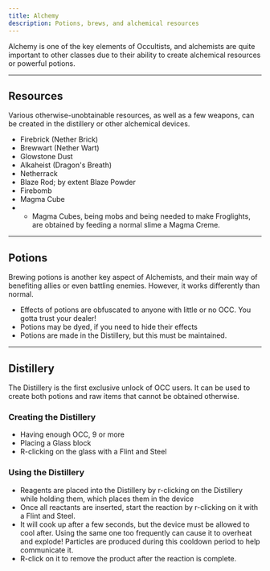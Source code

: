 ```yaml
---
title: Alchemy
description: Potions, brews, and alchemical resources
---
```

Alchemy is one of the key elements of Occultists, and alchemists are quite important to other classes due to their ability to create alchemical resources or powerful potions.

---

## Resources

Various otherwise-unobtainable resources, as well as a few weapons, can be created in the distillery or other alchemical devices.

- Firebrick (Nether Brick)
- Brewwart (Nether Wart)
- Glowstone Dust
- Alkaheist (Dragon's Breath)
- Netherrack
- Blaze Rod; by extent Blaze Powder
- Firebomb
- Magma Cube
- - Magma Cubes, being mobs and being needed to make Froglights, are obtained by feeding a normal slime a Magma Creme.

---

## Potions

Brewing potions is another key aspect of Alchemists, and their main way of benefiting allies or even battling enemies. However, it works differently than normal.

- Effects of potions are obfuscated to anyone with little or no OCC. You gotta trust your dealer!
- Potions may be dyed, if you need to hide their effects
- Potions are made in the Distillery, but this must be maintained.

---

## Distillery

The Distillery is the first exclusive unlock of OCC users. It can be used to create both potions and raw items that cannot be obtained otherwise.

### Creating the Distillery

- Having enough OCC, 9 or more
- Placing a Glass block
- R-clicking on the glass with a Flint and Steel

### Using the Distillery

- Reagents are placed into the Distillery by r-clicking on the Distillery while holding them, which places them in the device
- Once all reactants are inserted, start the reaction by r-clicking on it with a Flint and Steel.
- It will cook up after a few seconds, but the device must be allowed to cool after. Using the same one too frequently can cause it to overheat and explode! Particles are produced during this cooldown period to help communicate it.
- R-click on it to remove the product after the reaction is complete.